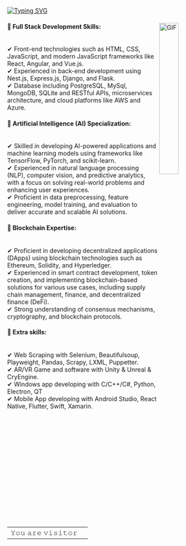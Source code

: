 [![Typing SVG](https://readme-typing-svg.herokuapp.com?font=Kode+Mono&weight=600&size=30&duration=3000&pause=1500&color=000000&center=true&vCenter=true&random=false&width=900&lines=Seasoned+Full-stack+Developer;Skillful+BlockChain+Developer;Talented+AI+Engineer)](https://git.io/typing-svg)

<div>
<img align="right" alt="GIF" src="https://github.com/abhisheknaiidu/abhisheknaiidu/blob/master/code.gif?raw=true" width="30%" />
<h4>🚩 Full Stack Development Skills:</h4> <br>
✔ Front-end technologies such as HTML, CSS, JavaScript, and modern JavaScript frameworks like React, Angular, and Vue.js.<br>
✔ Experienced in back-end development using Nest.js, Express.js, Django, and Flask.<br>
✔ Database including PostgreSQL, MySql, MongoDB, SQLite and RESTful APIs, microservices architecture, and cloud platforms like AWS and Azure.<br>
<h4>🚩 Artificial Intelligence (AI) Specialization:</h4><br>
✔ Skilled in developing AI-powered applications and machine learning models using frameworks like TensorFlow, PyTorch, and scikit-learn.<br>
✔ Experienced in natural language processing (NLP), computer vision, and predictive analytics, with a focus on solving real-world problems and enhancing user experiences.<br>
✔ Proficient in data preprocessing, feature engineering, model training, and evaluation to deliver accurate and scalable AI solutions.<br>
<h4>🚩 Blockchain Expertise:</h4><br>
✔ Proficient in developing decentralized applications (DApps) using blockchain technologies such as Ethereum, Solidity, and Hyperledger.<br>
✔ Experienced in smart contract development, token creation, and implementing blockchain-based solutions for various use cases, including supply chain management, finance, and decentralized finance (DeFi).<br>
✔ Strong understanding of consensus mechanisms, cryptography, and blockchain protocols.<br>
<h4>🚩 Extra skills:</h4><br>
✔ Web Scraping with Selenium, Beautifulsoup, Playweight, Pandas, Scrapy, LXML, Puppetter.<br>
✔ AR/VR Game and software with Unity & Unreal & CryEngine.<br>
✔ Windows app developing with C/C++/C#, Python, Electron, QT<br>
✔ Mobile App developing with Android Studio, React Native, Flutter, Swift, Xamarin.<br>

</div>

<div align="center">
<table>
  <tr>
    <td>𝚈𝚘𝚞 𝚊𝚛𝚎 𝚟𝚒𝚜𝚒𝚝𝚘𝚛</td>
    <td><img src="https://profile-counter.glitch.me/EffortHeart/count.svg" alt="" /></td>
  </tr>
</table>
</div>
